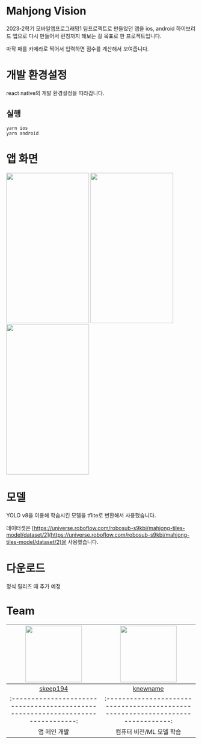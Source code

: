 # Mahjong Vision

2023-2학기 모바일앱프로그래밍1 팀프로젝트로 만들었던 앱을 ios, android 하이브리드 앱으로 다시 만들어서 런칭까지 해보는 걸 목표로 한 프로젝트입니다.

마작 패를 카메라로 찍어서 입력하면 점수를 계산해서 보여줍니다.

# 개발 환경설정

react native의 개발 환경설정을 따라갑니다.

## 실행

```
yarn ios
yarn android
```

# 앱 화면

<img src="https://github.com/user-attachments/assets/541f6b84-cf9e-4ade-8b45-70a611c199477" width=220 height=400/>
<img src="https://github.com/user-attachments/assets/1dca9702-05bc-4099-800a-7e397f7280c2" width=220 height=400/>
<img src="https://github.com/user-attachments/assets/145e32e7-0ed9-47e5-b330-ac68d22b3067" width=220 height=400/>

# 모델

YOLO v8을 이용해 학습시킨 모델을 tflite로 변환해서 사용했습니다.

데이터셋은 [https://universe.roboflow.com/robosub-s9kbi/mahjong-tiles-model/dataset/2](https://universe.roboflow.com/robosub-s9kbi/mahjong-tiles-model/dataset/2)을 사용했습니다.

# 다운로드

정식 릴리즈 때 추가 예정

# Team

| <img src="https://avatars.githubusercontent.com/u/48646456?v=4" width="150px" /> | <img src="https://avatars.githubusercontent.com/u/55625019?v=4" width="150px" /> |
| :------------------------------------------------------------------------------: | :------------------------------------------------------------------------------: |
|                     [skeep194](https://github.com/skeep194)                      |                     [knewname](https://github.com/knewname)                      |
| :------------------------------------------------------------------------------: | :------------------------------------------------------------------------------: |
|                                   앱 메인 개발                                   |                             컴퓨터 비전/ML 모델 학습                             |
